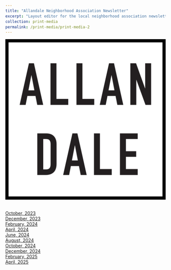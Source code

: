 ```yaml
---
title: "Allandale Neighborhood Association Newsletter"
excerpt: "Layout editor for the local neighborhood association newsletter <br/><img src='/images/ana/ana_banner.png'>"
collection: print-media
permalink: /print-media/print-media-2
---
```


<img src='/images/ana/ana_banner.png'>

<br/>[October, 2023](/files/allandale_neighbor/2023_10.pdf)
<br/>[December, 2023](/files/allandale_neighbor/2023_12.pdf)
<br/>[February, 2024](/files/allandale_neighbor/2024_02.pdf)
<br/>[April, 2024](/files/allandale_neighbor/2024_04.pdf)
<br/>[June, 2024](/files/allandale_neighbor/2024_06.pdf)
<br/>[August, 2024](/files/allandale_neighbor/2024_08.pdf)
<br/>[October, 2024](/files/allandale_neighbor/2024_10.pdf)
<br/>[December, 2024](/files/allandale_neighbor/2024_12.pdf)
<br/>[February, 2025](/files/allandale_neighbor/20254_02.pdf)
<br/>[April, 2025](/files/allandale_neighbor/2025_04.pdf)
